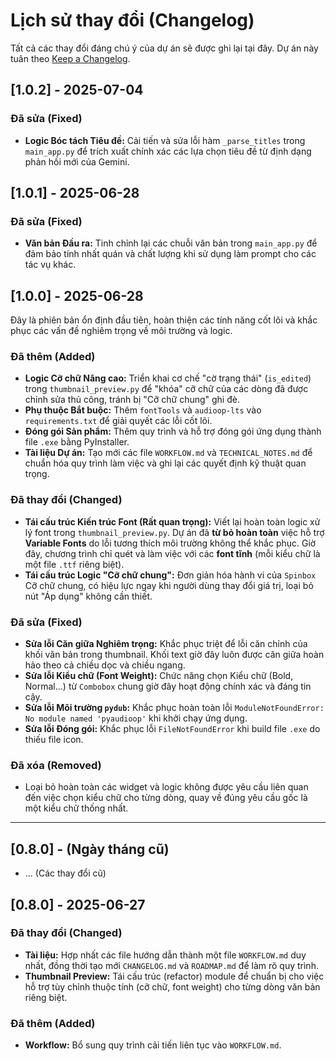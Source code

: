 # Lịch sử thay đổi (Changelog)

Tất cả các thay đổi đáng chú ý của dự án sẽ được ghi lại tại đây.
Dự án này tuân theo [Keep a Changelog](https://keepachangelog.com/en/1.0.0/).

## [1.0.2] - 2025-07-04

### Đã sửa (Fixed)
-   **Logic Bóc tách Tiêu đề:** Cải tiến và sửa lỗi hàm `_parse_titles` trong `main_app.py` để trích xuất chính xác các lựa chọn tiêu đề từ định dạng phản hồi mới của Gemini.

## [1.0.1] - 2025-06-28

### Đã sửa (Fixed)
-   **Văn bản Đầu ra:** Tinh chỉnh lại các chuỗi văn bản trong `main_app.py` để đảm bảo tính nhất quán và chất lượng khi sử dụng làm prompt cho các tác vụ khác.


## [1.0.0] - 2025-06-28

Đây là phiên bản ổn định đầu tiên, hoàn thiện các tính năng cốt lõi và khắc phục các vấn đề nghiêm trọng về môi trường và logic.

### Đã thêm (Added)
-   **Logic Cỡ chữ Nâng cao:** Triển khai cơ chế "cờ trạng thái" (`is_edited`) trong `thumbnail_preview.py` để "khóa" cỡ chữ của các dòng đã được chỉnh sửa thủ công, tránh bị "Cỡ chữ chung" ghi đè.
-   **Phụ thuộc Bắt buộc:** Thêm `fontTools` và `audioop-lts` vào `requirements.txt` để giải quyết các lỗi cốt lõi.
-   **Đóng gói Sản phẩm:** Thêm quy trình và hỗ trợ đóng gói ứng dụng thành file `.exe` bằng PyInstaller.
-   **Tài liệu Dự án:** Tạo mới các file `WORKFLOW.md` và `TECHNICAL_NOTES.md` để chuẩn hóa quy trình làm việc và ghi lại các quyết định kỹ thuật quan trọng.

### Đã thay đổi (Changed)
-   **Tái cấu trúc Kiến trúc Font (Rất quan trọng):** Viết lại hoàn toàn logic xử lý font trong `thumbnail_preview.py`. Dự án đã **từ bỏ hoàn toàn** việc hỗ trợ **Variable Fonts** do lỗi tương thích môi trường không thể khắc phục. Giờ đây, chương trình chỉ quét và làm việc với các **font tĩnh** (mỗi kiểu chữ là một file `.ttf` riêng biệt).
-   **Tái cấu trúc Logic "Cỡ chữ chung":** Đơn giản hóa hành vi của `Spinbox` Cỡ chữ chung, có hiệu lực ngay khi người dùng thay đổi giá trị, loại bỏ nút "Áp dụng" không cần thiết.

### Đã sửa (Fixed)
-   **Sửa lỗi Căn giữa Nghiêm trọng:** Khắc phục triệt để lỗi căn chỉnh của khối văn bản trong thumbnail. Khối text giờ đây luôn được căn giữa hoàn hảo theo cả chiều dọc và chiều ngang.
-   **Sửa lỗi Kiểu chữ (Font Weight):** Chức năng chọn Kiểu chữ (Bold, Normal...) từ `Combobox` chung giờ đây hoạt động chính xác và đáng tin cậy.
-   **Sửa lỗi Môi trường `pydub`:** Khắc phục hoàn toàn lỗi `ModuleNotFoundError: No module named 'pyaudioop'` khi khởi chạy ứng dụng.
-   **Sửa lỗi Đóng gói:** Khắc phục lỗi `FileNotFoundError` khi build file `.exe` do thiếu file icon.

### Đã xóa (Removed)
-   Loại bỏ hoàn toàn các widget và logic không được yêu cầu liên quan đến việc chọn kiểu chữ cho từng dòng, quay về đúng yêu cầu gốc là một kiểu chữ thống nhất.

---

## [0.8.0] - (Ngày tháng cũ)
-   ... (Các thay đổi cũ)

## [0.8.0] - 2025-06-27
### Đã thay đổi (Changed)
- **Tài liệu:** Hợp nhất các file hướng dẫn thành một file `WORKFLOW.md` duy nhất, đồng thời tạo mới `CHANGELOG.md` và `ROADMAP.md` để làm rõ quy trình.
- **Thumbnail Preview:** Tái cấu trúc (refactor) module để chuẩn bị cho việc hỗ trợ tùy chỉnh thuộc tính (cỡ chữ, font weight) cho từng dòng văn bản riêng biệt.

### Đã thêm (Added)
- **Workflow:** Bổ sung quy trình cải tiến liên tục vào `WORKFLOW.md`.